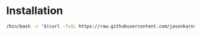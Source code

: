 Installation
============

```sh
/bin/bash -c "$(curl -fsSL https://raw.githubusercontent.com/jasonkarns/dotfiles/main/dotfiles/setup)"
```
